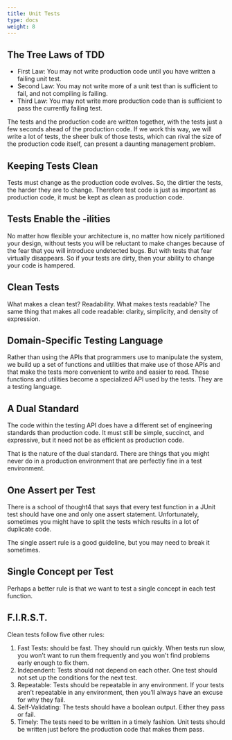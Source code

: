 ```yaml
---
title: Unit Tests
type: docs
weight: 8
---
```


## The Tree Laws of TDD

- First Law: You may not write production code until you have written a failing unit test.
- Second Law: You may not write more of a unit test than is sufficient to fail, and not compiling is failing.
- Third Law: You may not write more production code than is sufficient to pass the currently failing test.

The tests and the production code are written together, with the tests just a few seconds ahead of the production code. If we work this way, we will write a lot of tests, the sheer bulk of those tests, which can rival the size of the production code itself, can present a daunting management problem.

## Keeping Tests Clean

Tests must change as the production code evolves. So, the dirtier the tests, the harder they are to change. Therefore test code is just as important as production code, it must be kept as clean as production code.

## Tests Enable the -ilities

No matter how flexible your architecture is, no matter how nicely partitioned your design, without tests you will be reluctant to make changes because of the fear that you will introduce undetected bugs. But with tests that fear virtually disappears. So if your tests are dirty, then your ability to change your code is hampered.

## Clean Tests

What makes a clean test? Readability. What makes tests readable? The same thing that makes all code readable: clarity, simplicity, and density of expression.

## Domain-Specific Testing Language

Rather than using the APIs that programmers use to manipulate the system, we build up a set of functions and utilities that make use of those APIs and that make the tests more convenient to write and easier to read. These functions and utilities become a specialized API used by the tests. They are a testing language.

## A Dual Standard

The code within the testing API does have a different set of engineering standards than production code. It must still be simple, succinct, and expressive, but it need not be as efficient as production code.

That is the nature of the dual standard. There are things that you might never do in a production environment that are perfectly fine in a test environment.

## One Assert per Test

There is a school of thought4 that says that every test function in a JUnit test should have one and only one assert statement. Unfortunately, sometimes you might have to split the tests which results in a lot of duplicate code.

The single assert rule is a good guideline, but you may need to break it sometimes.

## Single Concept per Test

Perhaps a better rule is that we want to test a single concept in each test function.

## F.I.R.S.T.

Clean tests follow five other rules:

1. Fast Tests: should be fast. They should run quickly. When tests run slow, you won’t want to run them frequently and you won't find problems early enough to fix them.
2. Independent: Tests should not depend on each other. One test should not set up the conditions for the next test.
3. Repeatable: Tests should be repeatable in any environment. If your tests aren’t repeatable in any environment, then you’ll always have an excuse for why they fail.
4. Self-Validating: The tests should have a boolean output. Either they pass or fail.
5. Timely: The tests need to be written in a timely fashion. Unit tests should be written just before the production code that makes them pass.
